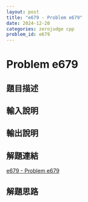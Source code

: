 ```yaml
---
layout: post
title: "e679 - Problem e679"
date: 2024-12-20
categories: zerojudge cpp
problem_id: e679
---
```


# Problem e679

## 題目描述



## 輸入說明



## 輸出說明



## 解題連結

[e679 - Problem e679](https://zerojudge.tw/ShowProblem?problemid=e679)

## 解題思路

